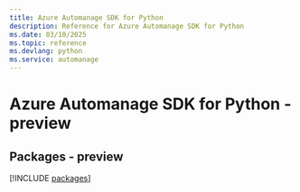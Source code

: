 ```yaml
---
title: Azure Automanage SDK for Python
description: Reference for Azure Automanage SDK for Python
ms.date: 03/10/2025
ms.topic: reference
ms.devlang: python
ms.service: automanage
---
```

# Azure Automanage SDK for Python - preview
## Packages - preview
[!INCLUDE [packages](automanage-index.md)]